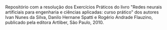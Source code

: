 Repositório com a resolução dos Exercícios Práticos do livro "Redes neurais artificiais para engenharia e ciências aplicadas: curso prático" dos autores Ivan Nunes da Silva, Danilo Hernane Spatti e Rogério Andrade Flauzino, publicado pela editora Artliber, São Paulo, 2010.